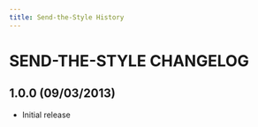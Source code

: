 ```yaml
---
title: Send-the-Style History
---
```

SEND-THE-STYLE CHANGELOG
========================

1.0.0 (09/03/2013)
-------------------

* Initial release
